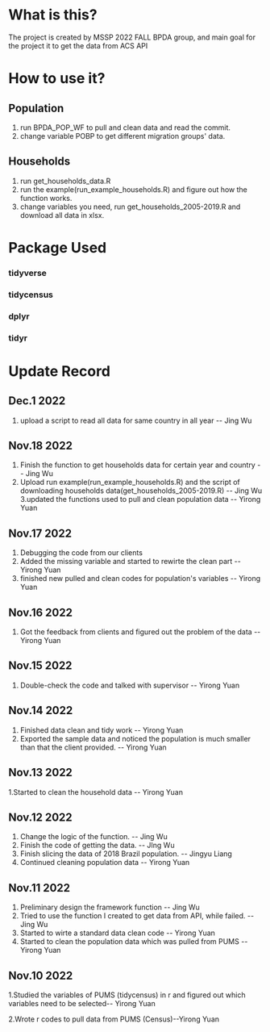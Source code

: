 # What is this?
The project is created by MSSP 2022 FALL BPDA group, and main goal for the project it to get the data from ACS API

# How to use it?

## Population
1. run BPDA_POP_WF to pull and clean data and read the commit.
2. change variable POBP to get different migration groups' data.

## Households
1. run get_households_data.R
2. run the example(run_example_households.R) and figure out how the function works.
3. change variables you need, run get_households_2005-2019.R and download all data in xlsx.

# Package Used
### tidyverse
### tidycensus
### dplyr
### tidyr

# Update Record

## Dec.1 2022
1. upload a script to read all data for same country in all year -- Jing Wu

## Nov.18 2022
1. Finish the function to get households data for certain year and country -- Jing Wu
2. Upload run example(run_example_households.R) and the script of downloading households data(get_households_2005-2019.R) -- Jing Wu
3.updated the functions used to pull and clean population data -- Yirong Yuan

## Nov.17 2022
1. Debugging the code from our clients 
2. Added the missing variable and started to rewirte the clean part -- Yirong Yuan
3. finished new pulled and clean codes for population's variables -- Yirong Yuan

## Nov.16 2022
1. Got the feedback from clients and figured out the problem of the data -- Yirong Yuan

## Nov.15 2022
1. Double-check the code and talked with supervisor -- Yirong Yuan

## Nov.14 2022
1. Finished data clean and tidy work -- Yirong Yuan
2. Exported the sample data and noticed the population is much smaller than that the client provided. -- Yirong Yuan

## Nov.13 2022
1.Started to clean the household data -- Yirong Yuan

## Nov.12 2022
1. Change the logic of the function. -- Jing Wu
2. Finish the code of getting the data. -- JIng Wu
3. Finish slicing the data of 2018 Brazil population. -- Jingyu Liang
4. Continued  cleaning  population data -- Yirong Yuan

## Nov.11 2022

1. Preliminary design the framework function -- Jing Wu
2. Tried to use the function I created to get data from API, while failed. -- Jing Wu
3. Started to wirte a standard data clean code -- Yirong Yuan
4. Started to clean the population data which was pulled from PUMS -- Yirong Yuan


## Nov.10 2022
1.Studied the variables of PUMS (tidycensus) in r and figured out which variables need to be selected-- Yirong Yuan

2.Wrote  r codes to pull data from PUMS (Census)--Yirong Yuan
